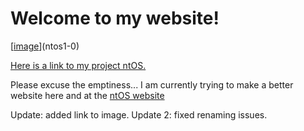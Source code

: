 # Welcome to my website!

[[image](https://user-images.githubusercontent.com/66440439/113936841-4aee2b80-97f0-11eb-93f8-384a4da34311.png)](ntos1-0)

[Here is a link to my project ntOS.](ntos1-0)

Please excuse the emptiness... I am currently trying to make a better website here and at the [ntOS website](ntos1-0)











Update: added link to image.
Update 2: fixed renaming issues.
